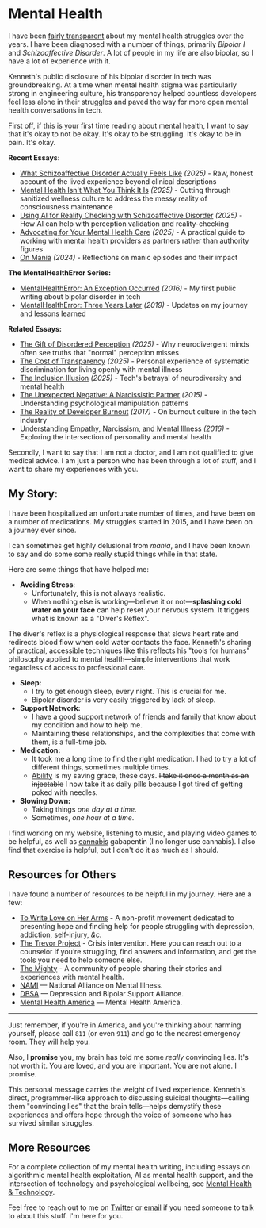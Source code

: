 # Mental Health

I have been [fairly transparent](/essays/2016-01-mentalhealtherror_an_exception_occurred) about my mental health struggles over the years. I have been diagnosed with a number of things, primarily *Bipolar I* and *Schizoaffective Disorder*. A lot of people in my life are also bipolar, so I have a lot of experience with it.

<span class="sidenote">Kenneth's public disclosure of his bipolar disorder in tech was groundbreaking. At a time when mental health stigma was particularly strong in engineering culture, his transparency helped countless developers feel less alone in their struggles and paved the way for more open mental health conversations in tech.</span>

First off, if this is your first time reading about mental health, I want to say that it's okay to not be okay. It's okay to be struggling. It's okay to be in pain. It's okay.

**Recent Essays:**
- [What Schizoaffective Disorder Actually Feels Like](/essays/2025-09-04-what_schizoaffective_disorder_actually_feels_like) *(2025)* - Raw, honest account of the lived experience beyond clinical descriptions
- [Mental Health Isn't What You Think It Is](/essays/2025-09-01-mental_health_isnt_what_you_think_it_is) *(2025)* - Cutting through sanitized wellness culture to address the messy reality of consciousness maintenance
- [Using AI for Reality Checking with Schizoaffective Disorder](/essays/2025-08-25-using-ai-for-reality-checking-with-schizoaffective-disorder) *(2025)* - How AI can help with perception validation and reality-checking
- [Advocating for Your Mental Health Care](/essays/2025-08-25-advocating-for-your-mental-health-care) *(2025)* - A practical guide to working with mental health providers as partners rather than authority figures
- [On Mania](/essays/2024-01-on-mania) *(2024)* - Reflections on manic episodes and their impact

**The MentalHealthError Series:**
- [MentalHealthError: An Exception Occurred](/essays/2016-01-mentalhealtherror_an_exception_occurred) *(2016)* - My first public writing about bipolar disorder in tech
- [MentalHealthError: Three Years Later](/essays/2019-01-mentalhealtherror_three_years_later) *(2019)* - Updates on my journey and lessons learned

**Related Essays:**
- [The Gift of Disordered Perception](/essays/2025-09-01-the_gift_of_disordered_perception) *(2025)* - Why neurodivergent minds often see truths that "normal" perception misses
- [The Cost of Transparency](/essays/2025-08-27-the_cost_of_transparency) *(2025)* - Personal experience of systematic discrimination for living openly with mental illness
- [The Inclusion Illusion](/essays/2025-08-26-the_inclusion_illusion) *(2025)* - Tech's betrayal of neurodiversity and mental health
- [The Unexpected Negative: A Narcissistic Partner](/essays/2015-01-the_unexpected_negative_a_narcissistic_partner) *(2015)* - Understanding psychological manipulation patterns
- [The Reality of Developer Burnout](/essays/2017-01-the_reality_of_developer_burnout) *(2017)* - On burnout culture in the tech industry
- [Understanding Empathy, Narcissism, and Mental Illness](/essays/2016-01-understanding_empathy_narcissism_and_mental_illness) *(2016)* - Exploring the intersection of personality and mental health

Secondly, I want to say that I am not a doctor, and I am not qualified to give medical advice. I am just a person who has been through a lot of stuff, and I want to share my experiences with you.

## My Story:

I have been hospitalized an unfortunate number of times, and have been on a number of medications. My struggles started in 2015, and I have been on a journey ever since.

I can sometimes get highly delusional from *mania*, and I have been known to say and do some some really stupid things while in that state.

Here are some things that have helped me:

- **Avoiding Stress**:
  - Unfortunately, this is not always realistic.
  - When nothing else is working—believe it or not—**splashing cold water on your face** can help reset your nervous system. It triggers what is known as a "Diver's Reflex".

<span class="sidenote">The diver's reflex is a physiological response that slows heart rate and redirects blood flow when cold water contacts the face. Kenneth's sharing of practical, accessible techniques like this reflects his "tools for humans" philosophy applied to mental health—simple interventions that work regardless of access to professional care.</span>
- **Sleep:**
  - I try to get enough sleep, every night. This is crucial for me.
  - Bipolar disorder is very easily triggered by lack of sleep.
- **Support Network:**
  - I have a good support network of friends and family that know about my condition and how to help me.
  - Maintaining these relationships, and the complexities that come with them, is a full-time job.
- **Medication:**
  - It took me a long time to find the right medication. I had to try a lot of different things, sometimes multiple times.
  - [Abilify](https://www.abilify.com) is my saving grace, these days. ~~I take it once a month as an injectable~~ I now take it as daily pills because I got tired of getting poked with needles.
- **Slowing Down:**
  - Taking things *one day at a time*.
  - Sometimes, *one hour at a time*.

I find working on my website, listening to music, and playing video games to be helpful, as well as ~~[cannabis](/software/websites/strainsdb)~~ gabapentin (I no longer use cannabis). I also find that exercise is helpful, but I don't do it as much as I should.

## Resources for Others

I have found a number of resources to be helpful in my journey. Here are a few:

- [To Write Love on Her Arms](https://twloha.com/) - A non-profit movement dedicated to presenting hope and finding help for people struggling with depression, addiction, self-injury, *&c.*
- [The Trevor Project](https://www.thetrevorproject.org/) - Crisis intervention. Here you can reach out to a counselor if you’re struggling, find answers and information, and get the tools you need to help someone else.
- [The Mighty](https://themighty.com/) - A community of people sharing their stories and experiences with mental health.
- [NAMI](https://www.nami.org/) — National Alliance on Mental Illness.
- [DBSA](https://www.dbsalliance.org/) — Depression and Bipolar Support Alliance.
- [Mental Health America](https://www.mhanational.org/) — Mental Health America.

-------------

Just remember, if you're in America, and you're thinking about harming yourself, please call `811` (or even `911`) and go to the nearest emergency room. They will help you.

Also, I **promise** you, my brain has told me some *really* convincing lies. It's not worth it. You are loved, and you are important. You are not alone. I promise.

<span class="sidenote">This personal message carries the weight of lived experience. Kenneth's direct, programmer-like approach to discussing suicidal thoughts—calling them "convincing lies" that the brain tells—helps demystify these experiences and offers hope through the voice of someone who has survived similar struggles.</span>

## More Resources

For a complete collection of my mental health writing, including essays on algorithmic mental health exploitation, AI as mental health support, and the intersection of technology and psychological wellbeing, see [Mental Health & Technology](/themes/mental-health-and-technology).

Feel free to reach out to me on [Twitter](https://twitter.com/kennethreitz42) or [email](/contact) if you need someone to talk to about this stuff. I'm here for you.
